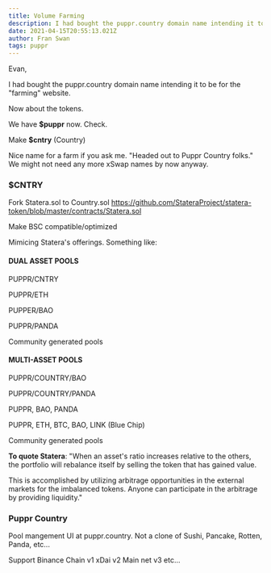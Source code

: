 ```yaml
---
title: Volume Farming
description: I had bought the puppr.country domain name intending it to be for the "farming" website.
date: 2021-04-15T20:55:13.021Z
author: Fran Swan
tags: puppr
---
```


Evan, 


I had bought the puppr.country domain name intending it to be for the "farming" website.

Now about the tokens.

We have **$puppr** now. Check.

Make **$cntry** (Country) 

Nice name for a farm if you ask me. "Headed out to Puppr Country folks."  We might not need any more xSwap names by now anyway.


### $CNTRY

Fork Statera.sol to Country.sol 
https://github.com/StateraProject/statera-token/blob/master/contracts/Statera.sol

Make BSC compatible/optimized


Mimicing Statera's offerings. Something like:



#### DUAL ASSET POOLS

PUPPR/CNTRY

PUPPR/ETH

PUPPER/BAO

PUPPR/PANDA

Community generated pools



#### MULTI-ASSET POOLS

PUPPR/COUNTRY/BAO

PUPPR/COUNTRY/PANDA

PUPPR, BAO, PANDA

PUPPR, ETH, BTC, BAO, LINK (Blue Chip)

Community generated pools



**To quote Statera**: "When an asset's ratio increases relative to the others, the portfolio will rebalance itself by selling the token that has gained value.

This is accomplished by utilizing arbitrage opportunities in the external markets for the imbalanced tokens. Anyone can participate in the arbitrage by providing liquidity."


### Puppr Country

Pool mangement UI at puppr.country. Not a clone of Sushi, Pancake, Rotten, Panda, etc...

Support Binance Chain v1
xDai v2
Main net v3
etc...
